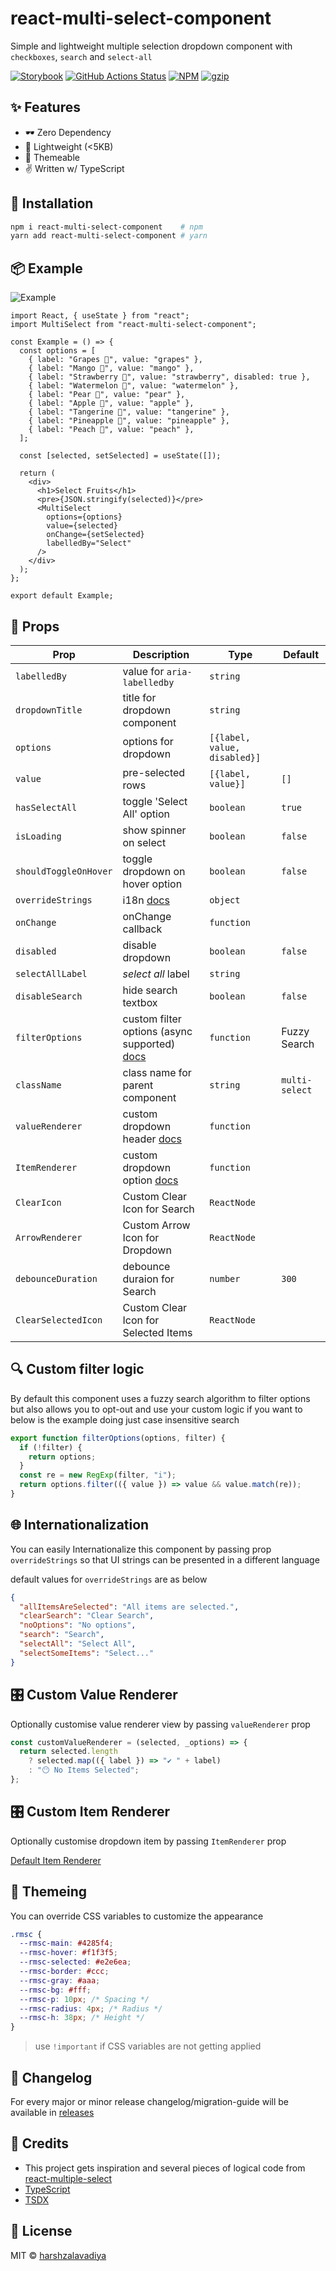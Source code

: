 # react-multi-select-component

Simple and lightweight multiple selection dropdown component with `checkboxes`, `search` and `select-all`

[![Storybook](https://cdn.jsdelivr.net/gh/storybookjs/brand@master/badge/badge-storybook.svg)](https://react-multi-select-component.vercel.app/)
[![GitHub Actions Status](https://github.com/harshzalavadiya/react-multi-select-component/workflows/NodeJS/badge.svg)](https://github.com/harshzalavadiya/react-multi-select-component/actions)
[![NPM](https://img.shields.io/npm/v/react-multi-select-component.svg)](https://npm.im/react-multi-select-component)
[![gzip](https://badgen.net/bundlephobia/minzip/react-multi-select-component@latest)](https://bundlephobia.com/result?p=react-multi-select-component@latest)

## ✨ Features

- 🕶 Zero Dependency
- 🍃 Lightweight (<5KB)
- 💅 Themeable
- ✌ Written w/ TypeScript

## 🔧 Installation

```bash
npm i react-multi-select-component    # npm
yarn add react-multi-select-component # yarn
```

## 📦 Example

![Example](preview.gif)

```tsx
import React, { useState } from "react";
import MultiSelect from "react-multi-select-component";

const Example = () => {
  const options = [
    { label: "Grapes 🍇", value: "grapes" },
    { label: "Mango 🥭", value: "mango" },
    { label: "Strawberry 🍓", value: "strawberry", disabled: true },
    { label: "Watermelon 🍉", value: "watermelon" },
    { label: "Pear 🍐", value: "pear" },
    { label: "Apple 🍎", value: "apple" },
    { label: "Tangerine 🍊", value: "tangerine" },
    { label: "Pineapple 🍍", value: "pineapple" },
    { label: "Peach 🍑", value: "peach" },
  ];

  const [selected, setSelected] = useState([]);

  return (
    <div>
      <h1>Select Fruits</h1>
      <pre>{JSON.stringify(selected)}</pre>
      <MultiSelect
        options={options}
        value={selected}
        onChange={setSelected}
        labelledBy="Select"
      />
    </div>
  );
};

export default Example;
```

## 👀 Props

| Prop                  | Description                                                           | Type                         | Default        |
| --------------------- | --------------------------------------------------------------------- | ---------------------------- | -------------- |
| `labelledBy`          | value for `aria-labelledby`                                           | `string`                     |                |
| `dropdownTitle`       | title for dropdown component                                          | `string`                     |                |
| `options`             | options for dropdown                                                  | `[{label, value, disabled}]` |                |
| `value`               | pre-selected rows                                                     | `[{label, value}]`           | `[]`           |
| `hasSelectAll`        | toggle 'Select All' option                                            | `boolean`                    | `true`         |
| `isLoading`           | show spinner on select                                                | `boolean`                    | `false`        |
| `shouldToggleOnHover` | toggle dropdown on hover option                                       | `boolean`                    | `false`        |
| `overrideStrings`     | i18n [docs](#-internationalization)                                   | `object`                     |                |
| `onChange`            | onChange callback                                                     | `function`                   |                |
| `disabled`            | disable dropdown                                                      | `boolean`                    | `false`        |
| `selectAllLabel`      | _select all_ label                                                    | `string`                     |                |
| `disableSearch`       | hide search textbox                                                   | `boolean`                    | `false`        |
| `filterOptions`       | custom filter options (async supported) [docs](#-custom-filter-logic) | `function`                   | Fuzzy Search   |
| `className`           | class name for parent component                                       | `string`                     | `multi-select` |
| `valueRenderer`       | custom dropdown header [docs](#-custom-value-renderer)                | `function`                   |                |
| `ItemRenderer`        | custom dropdown option [docs](#-custom-item-renderer)                 | `function`                   |                |
| `ClearIcon`           | Custom Clear Icon for Search                                          | `ReactNode`                  |                |
| `ArrowRenderer`       | Custom Arrow Icon for Dropdown                                        | `ReactNode`                  |                |
| `debounceDuration`    | debounce duraion for Search                                           | `number`                     | `300`          |
| `ClearSelectedIcon`   | Custom Clear Icon for Selected Items                                  | `ReactNode`                  |                |

## 🔍 Custom filter logic

By default this component uses a fuzzy search algorithm to filter options but also allows you to opt-out and use your custom logic if you want to below is the example doing just case insensitive search

```js
export function filterOptions(options, filter) {
  if (!filter) {
    return options;
  }
  const re = new RegExp(filter, "i");
  return options.filter(({ value }) => value && value.match(re));
}
```

## 🌐 Internationalization

You can easily Internationalize this component by passing prop `overrideStrings` so that UI strings can be presented in a different language

default values for `overrideStrings` are as below

```json
{
  "allItemsAreSelected": "All items are selected.",
  "clearSearch": "Clear Search",
  "noOptions": "No options",
  "search": "Search",
  "selectAll": "Select All",
  "selectSomeItems": "Select..."
}
```

## 🎛 Custom Value Renderer

Optionally customise value renderer view by passing `valueRenderer` prop

```js
const customValueRenderer = (selected, _options) => {
  return selected.length
    ? selected.map(({ label }) => "✔️ " + label)
    : "😶 No Items Selected";
};
```

## 🎛 Custom Item Renderer

Optionally customise dropdown item by passing `ItemRenderer` prop

[Default Item Renderer](https://github.com/harshzalavadiya/react-multi-select-component/blob/master/src/select-panel/default-item.tsx#L27-L47)

## 💅 Themeing

You can override CSS variables to customize the appearance

```css
.rmsc {
  --rmsc-main: #4285f4;
  --rmsc-hover: #f1f3f5;
  --rmsc-selected: #e2e6ea;
  --rmsc-border: #ccc;
  --rmsc-gray: #aaa;
  --rmsc-bg: #fff;
  --rmsc-p: 10px; /* Spacing */
  --rmsc-radius: 4px; /* Radius */
  --rmsc-h: 38px; /* Height */
}
```

> use `!important` if CSS variables are not getting applied

## 📝 Changelog

For every major or minor release changelog/migration-guide will be available in [releases](https://github.com/harshzalavadiya/react-multi-select-component/releases)

## 🤠 Credits

- This project gets inspiration and several pieces of logical code from [react-multiple-select](https://github.com/Khan/react-multi-select/)
- [TypeScript](https://github.com/microsoft/typescript)
- [TSDX](https://github.com/jaredpalmer/tsdx)

## 📜 License

MIT &copy; [harshzalavadiya](https://github.com/harshzalavadiya)
